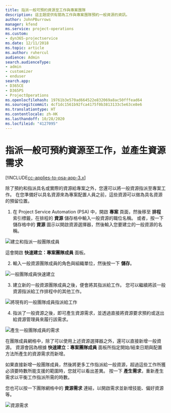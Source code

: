 ```yaml
---
title: 指派一般可預約資源至工作與專案團隊
description: 這主題提供有關為工作與專案團隊預約一般資源的資訊。
author: JohnPBurrows
manager: kfend
ms.service: project-operations
ms.custom:
- dyn365-projectservice
ms.date: 12/11/2018
ms.topic: article
ms.author: ruhercul
audience: Admin
search.audienceType:
- admin
- customizer
- enduser
search.app:
- D365CE
- D365PS
- ProjectOperations
ms.openlocfilehash: 19761b3e570ad664522e832069a8ac50fffead64
ms.sourcegitcommit: 4cf1dc1561b92fca4175f0b3813133c5e63ce8e6
ms.translationtype: HT
ms.contentlocale: zh-HK
ms.lasthandoff: 10/28/2020
ms.locfileid: "4127095"
---
```

# <a name="assign-generic-bookable-resources-to-a-task-and-generate-resource-requirements"></a>指派一般可預約資源至工作，並產生資源需求 

[!INCLUDE[cc-applies-to-psa-app-3.x](../includes/cc-applies-to-psa-app-3x.md)]

除了預約和指派具名或實際的資源給專案之外，您還可以將一般資源指派至專案工作。 在您準備好以具名資源來為專案配置人員之前，這些資源可以做為具名資源的預留位置。 

1. 在 Project Service Automation (PSA) 中，開啟 **專案** 頁面，然後移至 **排程** 索引標籤，在排程的 **資源** 儲存格中輸入一般資源的職位名稱。 或者，按一下儲存格中的 **資源** 圖示以開啟資源選擇器，然後輸入您要建立的一般資源的名稱。

![建立和指派一般團隊成員](media/RM-how-to-9.png)

這會開啟 **快速建立：專案團隊成員** 面板。 

2. 輸入一般資源團隊成員的角色與組織單位，然後按一下 **儲存**。

![一般團隊成員快速建立](media/RM-how-to-10.png)

3. 建立新的一般資源團隊成員之後，便會將其指派給工作。 您可以繼續將該一般資源指派給工作排程中的其他工作。

![將現有的一般團隊成員指派給工作](media/RM-how-to-11.png)

4. 指派了一般資源之後，即可產生資源需求，並透過直接將資源要求預約或送出給資源管理員來履行該需求。

![產生一般團隊成員的需求](media/RM-how-to-12.png)

在團隊成員網格中，除了可以使用上述資源選擇器之外，還可以直接新增一般資源。 資源會因為根據 **快速建立：專案團隊成員** 面板所指定開始/結束日期與配置方法所產生的資源需求而新增。

如果直接新增一般團隊成員，然後將更多工作指派給一般資源，超過這些工作所獲必須要時數所能支援的範圍時，您就可以看出差異。 按一下 **產生需求**，重新產生需求以平衡工作指派所需的時數。

您也可以按一下團隊網格中的 **資源需求** 連結，以開啟需求並新增技能、偏好資源等。

![資源需求](media/RM-how-to-13.png)


